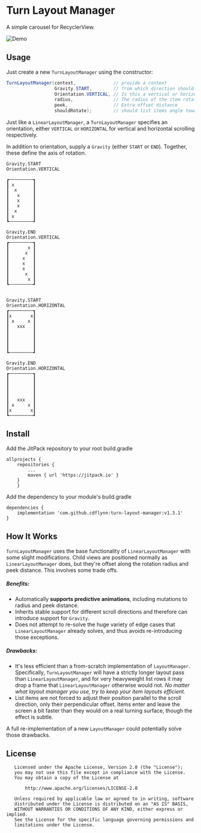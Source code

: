 # Turn Layout Manager

A simple carousel for RecyclerView.

![Demo](https://github.com/cdflynn/turn-layout-manager/blob/master/app/img/turn_demo.gif?raw=true)

## Usage

Just create a new `TurnLayoutManager` using the constructor:
```java
TurnLayoutManager(context,              // provide a context
                  Gravity.START,        // from which direction should the list items orbit? 
                  Orientation.VERTICAL, // Is this a vertical or horizontal scroll?
                  radius,               // The radius of the item rotation
                  peek,                 // Extra offset distance
                  shouldRotate);        // should list items angle towards the center? true/false.
```

Just like a `LinearLayoutManager`, a `TurnLayoutManager` specifies an orientation, either `VERTICAL` or `HORIZONTAL` for vertical and horizontal scrolling respectively.  

In addition to orientation, supply a `Gravity` (either `START` or `END`).  Together, these define the axis of rotation.

```
Gravity.START
Orientation.VERTICAL

┏─────────┓
┃ x       ┃
┃  x      ┃
┃   x     ┃
┃   x     ┃
┃   x     ┃
┃  x      ┃
┃ x       ┃
┗─────────┛
```

```
Gravity.END
Orientation.VERTICAL
┏─────────┓
┃       x ┃
┃      x  ┃
┃     x   ┃
┃     x   ┃
┃     x   ┃
┃      x  ┃
┃       x ┃
┗─────────┛
     
```

```
Gravity.START
Orientation.HORIZONTAL
┏─────────┓
┃x       x┃
┃ x     x ┃
┃   xxx   ┃
┃         ┃
┃         ┃
┃         ┃
┃         ┃
┗─────────┛

```

```
Gravity.END
Orientation.HORIZONTAL
┏─────────┓
┃         ┃
┃         ┃
┃         ┃
┃         ┃
┃   xxx   ┃
┃ x     x ┃
┃x       x┃
┗─────────┛
```

## Install

Add the JitPack repository to your root build.gradle
```
allprojects {
    repositories {
        ...
        maven { url 'https://jitpack.io' }
    }
	}
```

Add the dependency to your module's build.gradle
```
dependencies {
    implementation 'com.github.cdflynn:turn-layout-manager:v1.3.1'
}
```

## How It Works

`TurnLayoutManager` uses the base functionality of `LinearLayoutManager` with some slight modifications.  Child views are positioned normally as `LinearLayoutManager` does, but they're offset along the rotation radius and peek distance.  This involves some trade offs.

##### Benefits:

- Automatically **supports predictive animations**, including mutations to radius and peek distance.
- Inherits stable support for different scroll directions and therefore can introduce support for `Gravity`.
- Does not attempt to re-solve the huge variety of edge cases that `LinearLayoutManager` already solves, and thus avoids re-introducing those exceptions.

##### Drawbacks:

- It's less efficient than a from-scratch implementation of `LayoutManager`.  Specifically, `TurnLayoutManager` will have a strictly longer layout pass than `LinearLayoutManager`, and for very heavyweight list rows it may drop a frame that `LinearLayoutManager` otherwise would not.  _No matter what layout manager you use, try to keep your item layouts efficient._  
- List items are not forced to adjust their position parallel to the scroll direction, only their perpendicular offset.  Items enter and leave the screen a bit faster than they would on a real turning surface, though the effect is subtle.

A full re-implementation of a new `LayoutManager` could potentially solve those drawbacks.  

## License
```
   Licensed under the Apache License, Version 2.0 (the "License");
   you may not use this file except in compliance with the License.
   You may obtain a copy of the License at

       http://www.apache.org/licenses/LICENSE-2.0

   Unless required by applicable law or agreed to in writing, software
   distributed under the License is distributed on an "AS IS" BASIS,
   WITHOUT WARRANTIES OR CONDITIONS OF ANY KIND, either express or implied.
   See the License for the specific language governing permissions and
   limitations under the License.
```
